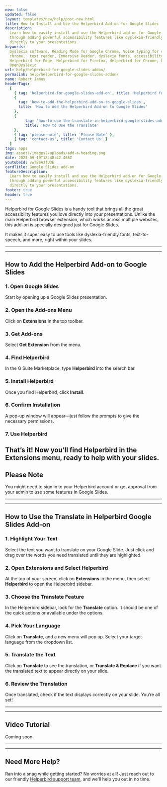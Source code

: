 ```yaml
---
new: false
updated: false
layout: templates/new/help/post-new.html
title: How to Install and Use the Helperbird Add-on for Google Slides
description:
  Learn how to easily install and use the Helperbird add-on for Google Slides. This guide walks you
  through adding powerful accessibility features like dyslexia-friendly fonts and text-to-speech
  directly to your presentations.
keywords:
  Dyslexia software, Reading Mode for Google Chrome, Voice typing for chrome, Text to speech for
  chrome,  text reader, Immersive Reader, dyslexia fonts, accessibility software, dyslexia software,
  Helperbird for Edge, Helperbird for Firefox, Helperbird for Chrome, Opendyslexic for Chrome,
  OpenDyslexic
url: help/helperbird-for-google-slides-addon/
permalink: help/helperbird-for-google-slides-addon/
name: Robert James
headerTags:
  [
    { tag: 'helperbird-for-google-slides-add-on', title: 'Helperbird for Google Slides Add-on' },
    {
      tag: 'how-to-add-the-helperbird-add-on-to-google-slides',
      title: 'How to Add the Helperbird Add-on to Google Slides'
    },
    {
         tag: 'how-to-use-the-translate-in-helperbird-google-slides-add-on',
         title: 'How to Use the Translate'
    },
    { tag: 'please-note', title: 'Please Note' },
    { tag: 'contact-us', title: 'Contact Us' }
  ]
tags: apps
img: assets/images2/uploads/add-a-heading.png
date: 2023-09-10T18:48:42.466Z
youtubeId: vwT8SAJfU3E
cardTitle: Google Slides add-on
featureDescription:
  Learn how to easily install and use the Helperbird add-on for Google Slides. This guide walks you
  through adding powerful accessibility features like dyslexia-friendly fonts and text-to-speech
  directly to your presentations.
footer: true
header: true
---
```


Helperbird for Google Slides is a handy tool that brings all the great accessibility features you
love directly into your presentations. Unlike the main Helperbird browser extension, which works
across multiple websites, this add-on is specially designed just for Google Slides.

It makes it super easy to use tools like dyslexia-friendly fonts, text-to-speech, and more, right
within your slides.

---

---

## How to Add the Helperbird Add-on to Google Slides

### 1. Open Google Slides

Start by opening up a Google Slides presentation.

### 2. Open the Add-ons Menu

Click on **Extensions** in the top toolbar.

### 3. Get Add-ons

Select **Get Extension** from the menu.

### 4. Find Helperbird

In the G Suite Marketplace, type **Helperbird** into the search bar.

### 5. Install Helperbird

Once you find Helperbird, click **Install**.

### 6. Confirm Installation

A pop-up window will appear—just follow the prompts to give the necessary permissions.

### 7. Use Helperbird

## That’s it! Now you’ll find Helperbird in the **Extensions** menu, ready to help with your slides.

## Please Note

You might need to sign in to your Helperbird account or get approval from your admin to use some
features in Google Slides.

---
---

## How to Use the Translate in Helperbird Google Slides Add-on

### 1. Highlight Your Text
Select the text you want to translate on your Google Slide. Just click and drag over the words you need translated until they are highlighted.

### 2. Open Extensions and Select Helperbird
At the top of your screen, click on **Extensions** in the menu, then select **Helperbird** to open the Helperbird sidebar.

### 3. Choose the Translate Feature
In the Helperbird sidebar, look for the **Translate** option. It should be one of the quick actions or available under the options.

### 4. Pick Your Language
Click on **Translate**, and a new menu will pop up. Select your target language from the dropdown list.

### 5. Translate the Text
Click on **Translate** to see the translation, or **Translate & Replace** if you want the translated text to appear directly on your slide.

### 6. Review the Translation
Once translated, check if the text displays correctly on your slide. You’re all set!

---
---

## Video Tutorial

Coming soon.

---

---

## Need More Help?

Ran into a snag while getting started? No worries at all! Just reach out to our friendly
[Helperbird support team](/support/), and we'll help you out in no time.
